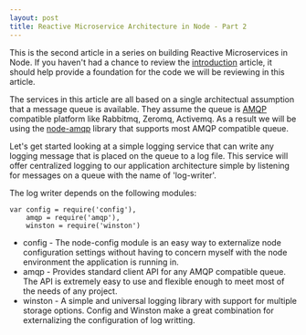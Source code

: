 ```yaml
---
layout: post
title: Reactive Microservice Architecture in Node - Part 2
---
```


This is the second article in a series on building Reactive Microservices in Node.  If you haven't had a chance to review the [introduction](/2014/11/15/reactive-microservices) article, it should help provide a foundation for the code we will be reviewing in this article.

The services in this article are all based on a single architectual assumption that a message queue is available.  They assume the queue is [AMQP](http://en.m.wikipedia.org/wiki/Advanced_Message_Queuing_Protocol) compatible platform like Rabbitmq, Zeromq, Activemq.  As a result we will be using the [node-amqp](https://www.npmjs.com/package/amqp) library that supports most AMQP compatible queue.

Let's get started looking at a simple logging service that can write any logging message that is placed on the queue to a log file.  This service will offer centralized logging to our application architecture simple by listening for messages on a queue with the name of 'log-writer'.  

The log writer depends on the following modules:

```
var config = require('config'),
    amqp = require('amqp'),
    winston = require('winston')
```

* config - The node-config module is an easy way to externalize node configuration settings without having to concern myself with the node environment the application is running in.
* amqp - Provides standard client API for any AMQP compatible queue.  The API is extremely easy to use and flexible enough to meet most of the needs of any project.
* winston - A simple and universal logging library with support for multiple storage options.  Config and Winston make a great combination for externalizing the configuration of log writting.
